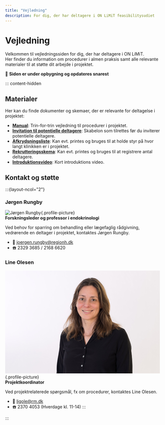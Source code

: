 ```yaml
---
title: "Vejledning"
description: For dig, der har deltagere i ON LiMiT feasibilitysudiet
---
```


# Vejledning

Velkommen til vejledningssiden for dig, der har deltagere i ON LiMiT.  
Her finder du information om procedurer i almen praksis samt alle relevante materialer til at støtte dit arbejde i projektet.

🚧 **Siden er under opbygning og opdateres snarest**

::: content-hidden

## Materialer

Her kan du finde dokumenter og skemaer, der er relevante for deltagelse i projektet:

- **[Manual]()**: Trin-for-trin vejledning til procedurer i projektet.
- **[Invitation til potentielle deltagere]()**: Skabelon som tilrettes før du inviterer potentielle deltagere.
- **[Afkrydsningsliste]()**: Kan evt. printes og bruges til at holde styr på hvor langt klinikken er i projektet.
- **[Rekrutteringsskema]()**: Kan evt. printes og bruges til at registrere antal deltagere.
- **[Introduktionsvideo]()**: Kort introduktions video.

## Kontakt og støtte

:::{layout-ncol="2"}

### Jørgen Rungby  
![Jørgen Rungby](images/Joergen.jpg){.profile-picture}  
**Forskningsleder og professor i endokrinologi**  

Ved behov for sparring om behandling eller lægefaglig rådgivning, vedrørende en deltager i projektet, kontaktes Jørgen Rungby.

- 📧 [joergen.rungby@regionh.dk](mailto:joergen.rungby@regionh.dk)  
- ☎️ 2329 3685 / 2168 6620

### Line Olesen  
![Line Olesen](images/Line.png){.profile-picture}  
**Projektkoordinator**  

Ved projektrelaterede spørgsmål, fx om procedurer, kontaktes Line Olesen.

- 📧 [ligole@rm.dk](mailto:ligole@rm.dk)  
- ☎️ 2370 4053 (Hverdage kl. 11-14)
:::

:::

